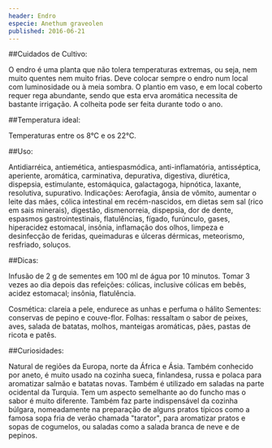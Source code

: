 ```yaml
---
header: Endro 
especie: Anethum graveolen
published: 2016-06-21
---
```



##Cuidados de Cultivo:

O endro é uma planta que não tolera temperaturas extremas, ou seja, nem muito quentes nem muito frias.
Deve colocar sempre o endro num local com luminosidade ou à meia sombra. 
O plantio em vaso, e em local coberto requer rega abundante, sendo que esta erva aromática
 necessita de bastante irrigação.
A colheita pode ser feita durante todo o ano. 

##Temperatura ideal:

Temperaturas entre os 8°C e os 22°C. 


##Uso:

Antidiarréica, antiemética, antiespasmódica, anti-inflamatória, antisséptica, aperiente, aromática,
 carminativa, depurativa, digestiva, diurética, dispepsia, estimulante, estomáquica, galactagoga,
 hipnótica, laxante, resolutiva, supurativo. Indicações: Aerofagia, ânsia de vômito, aumentar o
 leite das mães, cólica intestinal em recém-nascidos, em dietas sem sal (rico em sais minerais),
 digestão, dismenorreia, dispepsia, dor de dente, espasmos gastrointestinais, flatulências, fígado,
 furúnculo, gases, hiperacidez estomacal, insônia, inflamação dos olhos, limpeza e desinfecção de feridas, 
 queimaduras e úlceras dérmicas, meteorismo, resfriado, soluços.

 
##Dicas:

Infusão de 2 g de sementes em 100 ml de água por 10 minutos. Tomar 3 vezes ao dia depois das refeições: 
cólicas, inclusive cólicas em bebês, acidez estomacal; insônia, flatulência.

Cosmética: clareia a pele, endurece as unhas e perfuma o hálito
Sementes: conservas de pepino e couve-flor.
Folhas: ressaltam o sabor de peixes, aves, salada de batatas, molhos, manteigas aromáticas, pães, pastas de ricota e patês.


##Curiosidades:

Natural de regiões da Europa, norte da África e Ásia. Também conhecido por aneto, é muito usado na
 cozinha sueca, finlandesa, russa e polaca para aromatizar salmão e batatas novas. 
 Também é utilizado em saladas na parte ocidental da Turquia. Tem um aspecto semelhante ao do funcho mas o sabor é muito diferente.
Também faz parte indispensável da cozinha búlgara, nomeadamente na preparação de alguns pratos
 típicos como a famosa sopa fria de verão chamada "tarator", para aromatizar pratos e sopas de cogumelos, 
 ou saladas como a salada branca de neve e de pepinos.
